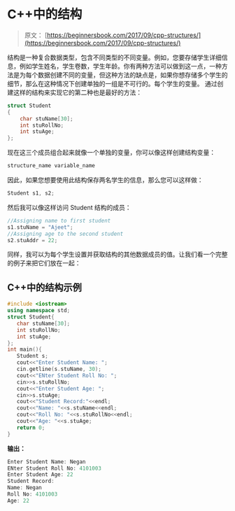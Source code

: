 # C++中的结构

> 原文： [https://beginnersbook.com/2017/09/cpp-structures/](https://beginnersbook.com/2017/09/cpp-structures/)

结构是一种复合数据类型，包含不同类型的不同变量。例如，您要存储学生详细信息，例如学生姓名，学生卷数，学生年龄。你有两种方法可以做到这一点，一种方法是为每个数据创建不同的变量，但这种方法的缺点是，如果你想存储多个学生的细节，那么在这种情况下创建单独的一组是不可行的。每个学生的变量。
通过创建这样的结构来实现它的第二种也是最好的方法：

```cpp
struct Student
{
    char stuName[30];
    int stuRollNo;
    int stuAge;
};
```

现在这三个成员组合起来就像一个单独的变量，你可以像这样创建结构变量：

```cpp
structure_name variable_name
```

因此，如果您想要使用此结构保存两名学生的信息，那么您可以这样做：

```cpp
Student s1, s2;
```

然后我可以像这样访问 Student 结构的成员：

```cpp
//Assigning name to first student
s1.stuName = "Ajeet";
//Assigning age to the second student
s2.stuAddr = 22;
```

同样，我可以为每个学生设置并获取结构的其他数据成员的值。让我们看一个完整的例子来把它们放在一起：

## C++中的结构示例

```cpp
#include <iostream>
using namespace std;
struct Student{
   char stuName[30];
   int stuRollNo;
   int stuAge;
};
int main(){
   Student s;
   cout<<"Enter Student Name: ";
   cin.getline(s.stuName, 30);
   cout<<"ENter Student Roll No: ";
   cin>>s.stuRollNo;
   cout<<"Enter Student Age: ";
   cin>>s.stuAge;
   cout<<"Student Record:"<<endl;
   cout<<"Name: "<<s.stuName<<endl;
   cout<<"Roll No: "<<s.stuRollNo<<endl;
   cout<<"Age: "<<s.stuAge;
   return 0;
}
```

**输出：**

```cpp
Enter Student Name: Negan
ENter Student Roll No: 4101003
Enter Student Age: 22
Student Record:
Name: Negan
Roll No: 4101003
Age: 22
```